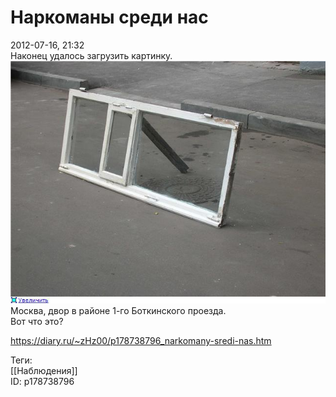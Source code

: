 Наркоманы среди нас
====================

   
 2012-07-16, 21:32   
  Наконец удалось загрузить картинку.   
   [![](pics/f56ee9489e66t.jpg)](http://radikal.ru/F/s017.radikal.ru/i435/1207/de/f56ee9489e66.jpg)     
 Москва, двор в районе 1-го Боткинского проезда.   
 Вот что это?   
    
 <https://diary.ru/~zHz00/p178738796_narkomany-sredi-nas.htm>   
   
 Теги:   
 [[Наблюдения]]   
 ID: p178738796
